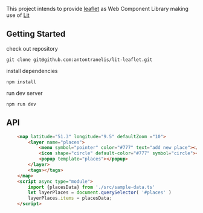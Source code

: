 This project intends to provide [leaflet](https://leafletjs.com/) as Web Component Library making use of [Lit](https://lit.dev/)

## Getting Started

check out repository

```git clone git@github.com:antontranelis/lit-leaflet.git```

install dependencies

```npm install```

run dev server

```npm run dev```

## API

```html
    <map latitude="51.3" longitude="9.5" defaultZoom ="10">
        <layer name="places">
            <menu symbol="pointer" color="#777" text="add new place"></menu>
            <icon shape="circle" default-color="#777" symbol="circle"></icon>
            <popup template="places"></popup>
        </layer>
        <tags></tags>
    </map>
    <script async type="module">
        import {placesData} from './src/sample-data.ts'
        let layerPlaces = document.querySelector( '#places' )
        layerPlaces.items = placesData;
    </script>
```